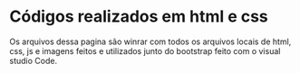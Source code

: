 # Códigos realizados em html e css
Os arquivos dessa pagina são winrar com todos os arquivos locais de html, css, js e imagens feitos e utilizados junto do bootstrap feito com o visual studio Code.
